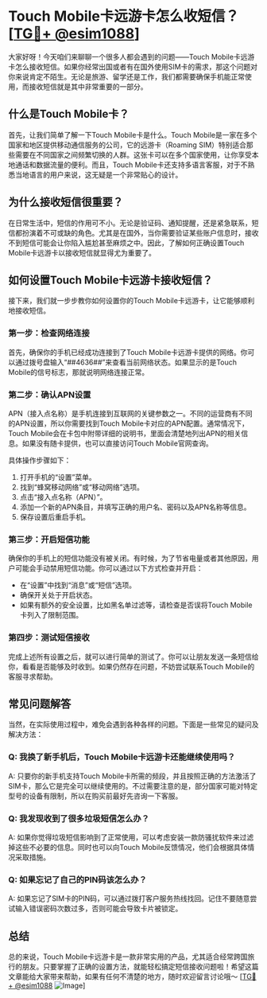# Touch Mobile卡远游卡怎么收短信？[[TG💪+ @esim1088](https://t.me/s/esim1088)]

大家好呀！今天咱们来聊聊一个很多人都会遇到的问题——Touch Mobile卡远游卡怎么接收短信。如果你经常出国或者有在国外使用SIM卡的需求，那这个问题对你来说肯定不陌生。无论是旅游、留学还是工作，我们都需要确保手机能正常使用，而接收短信就是其中非常重要的一部分。

## 什么是Touch Mobile卡？

首先，让我们简单了解一下Touch Mobile卡是什么。Touch Mobile是一家在多个国家和地区提供移动通信服务的公司，它的远游卡（Roaming SIM）特别适合那些需要在不同国家之间频繁切换的人群。这张卡可以在多个国家使用，让你享受本地通话和数据流量的便利。而且，Touch Mobile卡还支持多语言客服，对于不熟悉当地语言的用户来说，这无疑是一个非常贴心的设计。

## 为什么接收短信很重要？

在日常生活中，短信的作用可不小。无论是验证码、通知提醒，还是紧急联系，短信都扮演着不可或缺的角色。尤其是在国外，当你需要验证某些账户信息时，接收不到短信可能会让你陷入尴尬甚至麻烦之中。因此，了解如何正确设置Touch Mobile卡远游卡以接收短信就显得尤为重要了。

## 如何设置Touch Mobile卡远游卡接收短信？

接下来，我们就一步步教你如何设置你的Touch Mobile卡远游卡，让它能够顺利地接收短信。

### 第一步：检查网络连接

首先，确保你的手机已经成功连接到了Touch Mobile卡远游卡提供的网络。你可以通过拨号盘输入“*#*#4636#*#*”来查看当前网络状态。如果显示的是Touch Mobile的信号标志，那就说明网络连接正常。

### 第二步：确认APN设置

APN（接入点名称）是手机连接到互联网的关键参数之一。不同的运营商有不同的APN设置，所以你需要找到Touch Mobile卡对应的APN配置。通常情况下，Touch Mobile会在卡包中附带详细的说明书，里面会清楚地列出APN的相关信息。如果没有随卡提供，也可以直接访问Touch Mobile官网查询。

具体操作步骤如下：
1. 打开手机的“设置”菜单。
2. 找到“蜂窝移动网络”或“移动网络”选项。
3. 点击“接入点名称（APN）”。
4. 添加一个新的APN条目，并填写正确的用户名、密码以及APN名称等信息。
5. 保存设置后重启手机。

### 第三步：开启短信功能

确保你的手机上的短信功能没有被关闭。有时候，为了节省电量或者其他原因，用户可能会手动禁用短信功能。你可以通过以下方式检查并开启：
- 在“设置”中找到“消息”或“短信”选项。
- 确保开关处于开启状态。
- 如果有额外的安全设置，比如黑名单过滤等，请检查是否误将Touch Mobile卡列入了限制范围。

### 第四步：测试短信接收

完成上述所有设置之后，就可以进行简单的测试了。你可以让朋友发送一条短信给你，看看是否能够及时收到。如果仍然存在问题，不妨尝试联系Touch Mobile的客服寻求帮助。

## 常见问题解答

当然，在实际使用过程中，难免会遇到各种各样的问题。下面是一些常见的疑问及解决方法：

### Q: 我换了新手机后，Touch Mobile卡远游卡还能继续使用吗？
A: 只要你的新手机支持Touch Mobile卡所需的频段，并且按照正确的方法激活了SIM卡，那么它是完全可以继续使用的。不过需要注意的是，部分国家可能对特定型号的设备有限制，所以在购买前最好先咨询一下客服。

### Q: 我发现收到了很多垃圾短信怎么办？
A: 如果你觉得垃圾短信影响到了正常使用，可以考虑安装一款防骚扰软件来过滤掉这些不必要的信息。同时也可以向Touch Mobile反馈情况，他们会根据具体情况采取措施。

### Q: 如果忘记了自己的PIN码该怎么办？
A: 如果忘记了SIM卡的PIN码，可以通过拨打客户服务热线找回。记住不要随意尝试输入错误密码次数过多，否则可能会导致卡片被锁定。

## 总结

总的来说，Touch Mobile卡远游卡是一款非常实用的产品，尤其适合经常跨国旅行的朋友。只要掌握了正确的设置方法，就能轻松搞定短信接收问题啦！希望这篇文章能给大家带来帮助，如果有任何不清楚的地方，随时欢迎留言讨论哦～ [[TG💪+ @esim1088](https://t.me/s/esim1088) ![Image](https://i.postimg.cc/4NQfJmqS/Snipaste-2025-05-13-00-14-12.png)]